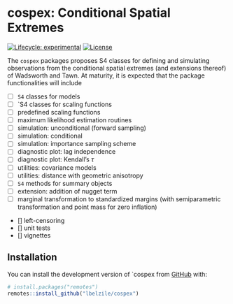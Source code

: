 
<!-- README.md is generated from README.Rmd. Please edit that file -->

# cospex: Conditional Spatial Extremes

<!-- badges: start -->

[![Lifecycle:
experimental](https://img.shields.io/badge/lifecycle-experimental-orange.svg)](https://www.tidyverse.org/lifecycle/#experimental)
[![License](https://img.shields.io/badge/license-GPL(%3E=%203)-blue.svg?style=flat)](http://www.gnu.org/licenses/gpl-3.0.html)

<!-- badges: end -->

The `cospex` packages proposes S4 classes for defining and simulating
observations from the conditional spatial extremes (and extensions
thereof) of Wadsworth and Tawn. At maturity, it is expected that the
package functionalities will include

-   [ ] `S4` classes for models
-   [ ] \`S4 classes for scaling functions
-   [ ] predefined scaling functions
-   [ ] maximum likelihood estimation routines
-   [ ] simulation: unconditional (forward sampling)
-   [ ] simulation: conditional
-   [ ] simulation: importance sampling scheme
-   [ ] diagnostic plot: lag independence
-   [ ] diagnostic plot: Kendall’s *τ*
-   [ ] utilities: covariance models
-   [ ] utilities: distance with geometric anisotropy
-   [ ] `S4` methods for summary objects
-   [ ] extension: addition of nugget term
-   [ ] marginal transformation to standardized margins (with
    semiparametric transformation and point mass for zero inflation)
-   \[\] left-censoring
-   \[\] unit tests
-   \[\] vignettes

## Installation

<!-- You can install the released version of `cospex` from [CRAN](https://CRAN.R-project.org) with: -->
<!-- ``` r -->
<!-- install.packages("cospex") -->
<!-- ``` -->

You can install the development version of \`cospex from
[GitHub](https://github.com/) with:

``` r
# install.packages("remotes")
remotes::install_github("lbelzile/cospex")
```

<!-- `devtools::build_readme()` is handy for this. You could also use GitHub Actions to re-render `README.Rmd` every time you push. An example workflow can be found here: <https://github.com/r-lib/actions/tree/master/examples>. -->
